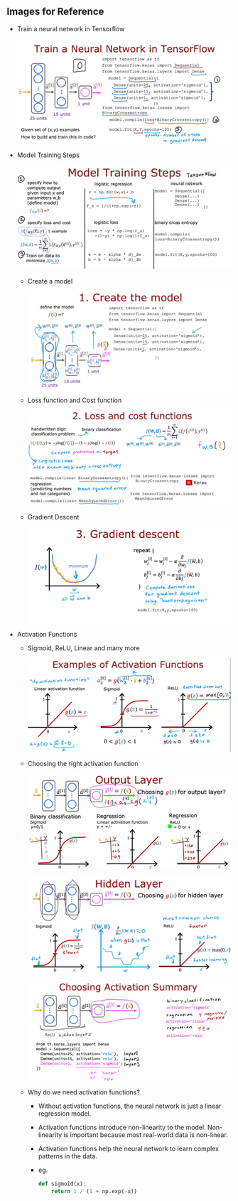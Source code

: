 ## Images for Reference

- Train a neural network in Tensorflow

    ![alt text](image.png)

- Model Training Steps

    ![alt text](image-1.png)

    - Create a model
     
        ![alt text](image-2.png)

    - Loss function and Cost function

        ![alt text](image-3.png)

    - Gradient Descent

        ![alt text](image-4.png)

- Activation Functions

    - Sigmoid, ReLU, Linear and many more

        ![alt text](image-5.png)

    
    - Choosing the right activation function

        ![alt text](image-6.png)

        ![alt text](image-7.png)

        ![alt text](image-8.png)
    
    - Why do we need activation functions?

        - Without activation functions, the neural network is just a linear regression model.

        - Activation functions introduce non-linearity to the model. Non-linearity is important because most real-world data is non-linear.

        - Activation functions help the neural network to learn complex patterns in the data.

        - eg.

            ```python
            def sigmoid(x):
                return 1 / (1 + np.exp(-x))
            ```

        
